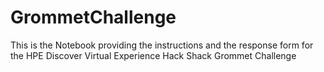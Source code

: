 # GrommetChallenge
This is the Notebook providing the instructions and the response form for the HPE Discover Virtual Experience Hack Shack Grommet Challenge
